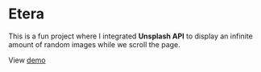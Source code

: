 # Etera
This is a fun project where I integrated **Unsplash API** to display an infinite amount of random images while we scroll the page.

View [demo](https://febby.github.io/Etera/)
